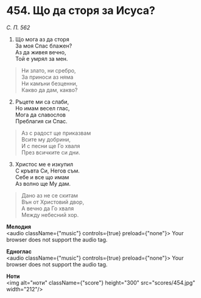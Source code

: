 # 454. Що да сторя за Исуса?

_С. П. 562_

1. Що мога аз да сторя  
За моя Спас блажен?  
Аз да живея вечно,  
Той е умрял за мен.  

> Ни злато, ни сребро,  
> За приноси аз няма  
> Ни камъни безценни,  
> Какво да дам, какво?

2. Ръцете ми са слаби,  
Но имам весел глас,  
Мога да славослов  
Преблагия си Спас.  

> Аз с радост ще приказвам  
> Всите му добрини,  
> И с песни ще Го хваля  
> През всичките си дни.  

3. Христос ме е изкупил  
С кръвта Си, Негов съм.  
Себе и все що имам  
Аз волно ще Му дам.  

> Дано аз не се скитам  
> Вън от Христовий двор,  
> А вечно да Го хваля  
> Между небесний хор.

**Мелодия**  
<audio className={"music"} controls={true} preload={"none"}>
    <source src="mp3/454.mp3" type="audio/mpeg"/>
    Your browser does not support the audio tag.
</audio>

**Едноглас**  
<audio className={"music"} controls={true} preload={"none"}>
    <source src="transp/454.mp3" type="audio/mpeg"/>
    Your browser does not support the audio tag.
</audio>

**Ноти**  
<img alt="ноти" className={"score"} height="300" src="scores/454.jpg" width="212"/>
